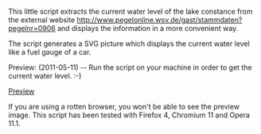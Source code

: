This little script extracts the current water level of the lake constance from the external website http://www.pegelonline.wsv.de/gast/stammdaten?pegelnr=0906 and displays the information in a more convenient way.

The script generates a SVG picture which displays the current water level like a fuel gauge of a car.

Preview: (2011-05-11) -- Run the script on your machine in order to get the current water level. :-)

<a href="https://github.com/downloads/gnuheidix/lake-level-meter/preview_20110511.svg">Preview</a>

If you are using a rotten browser, you won't be able to see the preview image. This script has been tested with Firefox 4, Chromium 11 and Opera 11.1.
